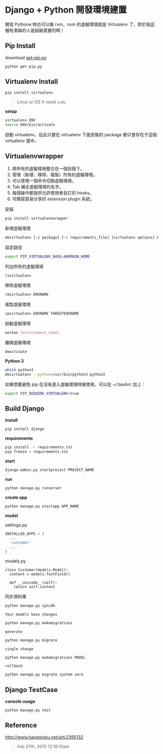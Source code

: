 # Django + Python 開發環境建置

開發 Pythone 時也可以像 rvm，nvm 的虛擬環境就是 Virtualenv 了，對於我這種有潔癖的人是超級需要的啊！

## Pip Install

download [get-pip.py](https://bootstrap.pypa.io/get-pip.py)

```bash
python get-pip.py
```

## Virtualenv Install

```bash
pip install virtualenv
```

> Linux or OS X need `sudo`

**setup**

```bash
virtualenv ENV
source ENV/bin/activate
```

啟動 virtualenv，從此只要在 virtualenv 下面安裝的 package 都只會存在于這個 virtualenv 當中。

## Virtualenvwrapper

1. 將所有的虛擬環境整合在一個目錄下。
2. 管理（新增、移除、複製）所有的虛擬環境。
3. 可以使用一個命令切換虛擬環境。
4. Tab 補全虛擬環境的名字。
5. 每個操作都提供允許使用者自訂的 hooks。
6. 可撰寫容易分享的 extension plugin 系統。

安裝

```bash
pip install virtualenvwrapper
```

新增虛擬環境

```bash
mkvirtualenv [-i package] [-r requirements_file] [virtualenv options] ENVNAME
```

設定路徑

```bash
export PIP_VIRTUALENV_BASE=$WORKON_HOME
```

列出所有的虛擬環境

```bash
lsvirtualenv
```

移除虛擬環境

```bash
rmvirtualenv ENVNAME
```

複製虛擬環境

```bash
cpvirtualenv ENVNAME TARGETENVNAME
```

啟動虛擬環境

```bash
workon [environment_name]
```

離開虛擬環境

```bash
deactivate
```

**Python 3**

```bash
which python3
mkvirtualenv --python=/usr/bin/python3 python3
```

如果想要避免 pip 在沒有進入虛擬環境時被使用，可以在 ~/.bashrc 加上：

```bash
export PIP_REQUIRE_VIRTUALENV=true
```

## Build Django

**install**

```bash
pip install django
```

**requirements**

```bash
pip install -r requirements.txt
pip freeze > requirements.txt
```

**start**

```bash
django-admin.py startproject PROJECT_NAME
```

**run**

```bash
python manage.py runserver
```

**create app**

```bash
python manage.py startapp APP_NAME
```

**model**

settings.py

```python
INSTALLED_APPS = (
  ...
  'customer'
  ...
)
```

models.py

```pythoon
class Customer(models.Model):
  content = models.TextField()

  def __unicode__(self):
    return self.content
```

同步資料庫

```bash
python manage.py syncdb
```

`Your models have changes`

```bash
python manage.py makemigrations
```

`generate`

```bash
python manage.py migrate
```

`single change`

```bash
python manage.py makemigrations MODEL
```

`rollback`

```bash
python manage.py migrate system zero
```

## Django TestCase

**console usage**

```bash
python manage.py test
```

## Reference

http://www.haogongju.net/art/2395132

> Feb 27th, 2015 12:16:10am
````
